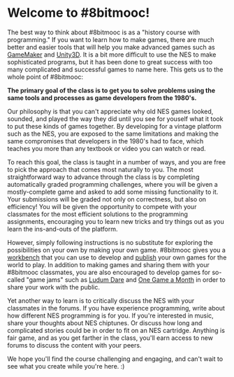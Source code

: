 Welcome to #8bitmooc!
=====================
The best way to think about #8bitmooc is as a "history course with programming."
If you want to learn how to make games, there are much better and easier tools
that will help you make advanced games such as [GameMaker](http://yoyogames.com)
and [Unity3D](http://unity3d.com). It is a bit more difficult to use the NES
to make sophisticated programs, but it has been done to great success with too
many complicated and successful games to name here. This gets us to the whole
point of #8bitmooc:

**The primary goal of the class is to get you to solve problems using the same
tools and processes as game developers from the 1980's.**

Our philosophy is that you can't appreciate why old NES games looked, sounded,
and played the way they did until you see for youself what it took to put these
kinds of games together. By developing for a vintage platform such as the NES,
you are exposed to the same limitations and making the same compromises that
developers in the 1980's had to face, which teaches you more than any textbook
or video you can watch or read.

To reach this goal, the class is taught in a number of ways, and you are free
to pick the approach that comes most naturally to you. The most straightforward
way to advance through the class is by completing automatically graded
programming challenges, where you will be given a mostly-complete game and
asked to add some missing functionality to it. Your submissions will be graded
not only on correctness, but also on efficiency! You will be given the
opportunity to compete with your classmates for the most efficient solutions to
the programming assignments, encouraging you to learn new tricks and try things
out as you learn the ins-and-outs of the platform.

However, simply following instructions is no substitute for exploring the
possibilities on your own by making your own game. #8bitmooc gives you a
[workbench](/project/) that you can use to develop and [publish](/arcade/) your
own games for the world to play. In addition to making games and sharing them
with your #8bitmooc classmates, you are also encouraged to develop games for
so-called "game jams" such as [Ludum Dare](http://ludumdare.com) and
[One Game a Month](http://onegameamonth.com) in order to share your work with
the public.

Yet another way to learn is to critically discuss the NES with your classmates in
the forums. If you have experience programming, write about how different NES
programming is for you. If you're interested in music, share your thoughts about
NES chiptunes. Or discuss how long and complicated stories could be in order
to fit on an NES cartridge. Anything is fair game, and as you get farther in
the class, you'll earn access to new forums to discuss the content with your
peers.

We hope you'll find the course challenging and engaging, and can't wait to see
what you create while you're here. :)

